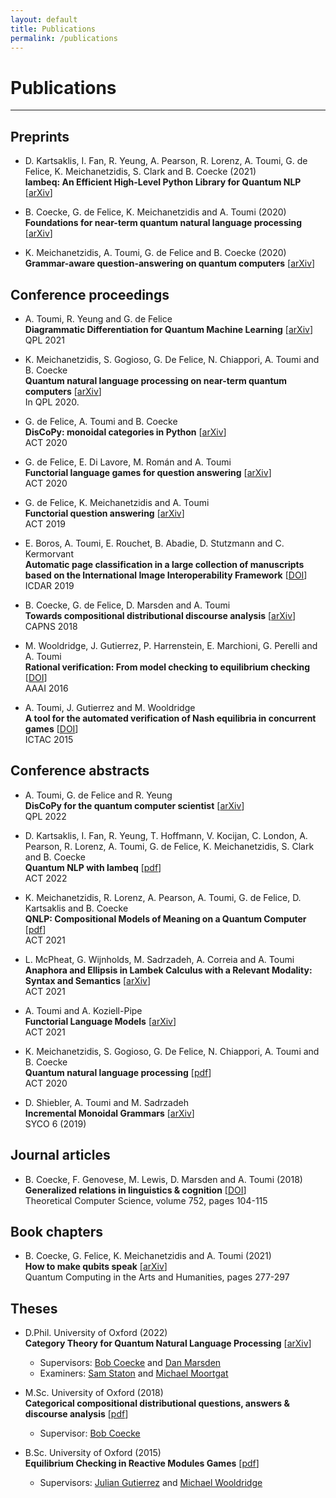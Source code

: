 ```yaml
---
layout: default
title: Publications
permalink: /publications
---
```


# Publications

---

## Preprints

* D. Kartsaklis, I. Fan, R. Yeung, A. Pearson, R. Lorenz, A. Toumi, G. de Felice, K. Meichanetzidis, S. Clark and B. Coecke (2021) <br>
  **lambeq: An Efficient High-Level Python Library for Quantum NLP**
  [[arXiv](https://arxiv.org/abs/2110.04236)]

* B. Coecke, G. de Felice, K. Meichanetzidis and A. Toumi (2020) <br>
  **Foundations for near-term quantum natural language processing**
  [[arXiv](https://arxiv.org/abs/2012.03755)]

* K. Meichanetzidis, A. Toumi, G. de Felice and B. Coecke (2020) <br>
  **Grammar-aware question-answering on quantum computers**
  [[arXiv](https://arxiv.org/abs/2012.03756)]

## Conference proceedings

* A. Toumi, R. Yeung and G. de Felice <br>
  **Diagrammatic Differentiation for Quantum Machine Learning**
  [[arXiv](https://arxiv.org/abs/2103.07960)] <br>
  QPL 2021

* K. Meichanetzidis, S. Gogioso, G. De Felice, N. Chiappori, A. Toumi and B. Coecke <br>
  **Quantum natural language processing on near-term quantum computers**
  [[arXiv](https://arxiv.org/abs/2005.04147)] <br>
  In QPL 2020.

* G. de Felice, A. Toumi and B. Coecke <br>
  **DisCoPy: monoidal categories in Python**
  [[arXiv](https://arxiv.org/abs/2005.02975)] <br>
  ACT 2020

* G. de Felice, E. Di Lavore, M. Román and A. Toumi <br>
  **Functorial language games for question answering**
  [[arXiv](https://arxiv.org/abs/2005.09439)] <br>
  ACT 2020

* G. de Felice, K. Meichanetzidis and A. Toumi <br>
  **Functorial question answering**
  [[arXiv](https://arxiv.org/abs/1905.07408)] <br>
  ACT 2019

* E. Boros, A. Toumi, E. Rouchet, B. Abadie, D. Stutzmann and C. Kermorvant <br>
  **Automatic page classification in a large collection of manuscripts based on the International Image Interoperability Framework**
  [[DOI](https://doi.org/10.1109/ICDAR.2019.00126)] <br>
  ICDAR 2019

* B. Coecke, G. de Felice, D. Marsden and A. Toumi <br>
  **Towards compositional distributional discourse analysis**
  [[arXiv](https://arxiv.org/abs/1811.03277)] <br>
  CAPNS 2018

* M. Wooldridge, J. Gutierrez, P. Harrenstein, E. Marchioni, G. Perelli and A. Toumi <br>
  **Rational verification: From model checking to equilibrium checking**
  [[DOI](https://doi.org/10.1016/j.artint.2017.04.003)] <br>
  AAAI 2016

* A. Toumi, J. Gutierrez and M. Wooldridge <br>
  **A tool for the automated verification of Nash equilibria in concurrent games**
  [[DOI](https://doi.org/10.1007/978-3-319-25150-9_34)] <br>
  ICTAC 2015

## Conference abstracts

* A. Toumi, G. de Felice and R. Yeung <br>
  **DisCoPy for the quantum computer scientist**
  [[arXiv](https://arxiv.org/abs/2205.05190)] <br>
  QPL 2022

* D. Kartsaklis, I. Fan, R. Yeung, T. Hoffmann, V. Kocijan, C. London, A. Pearson, R. Lorenz, A. Toumi, G. de Felice, K. Meichanetzidis, S. Clark and B. Coecke <br>
  **Quantum NLP with lambeq**
  [[pdf](https://msp.cis.strath.ac.uk/act2022/papers/ACT2022_paper_7003.pdf)] <br>
  ACT 2022

* K. Meichanetzidis, R. Lorenz, A. Pearson, A. Toumi, G. de Felice, D. Kartsaklis and B. Coecke <br>
  **QNLP: Compositional Models of Meaning on a Quantum Computer**
  [[pdf](https://www.cl.cam.ac.uk/events/act2021/papers/ACT_2021_paper_39.pdf)] <br>
  ACT 2021

* L. McPheat, G. Wijnholds, M. Sadrzadeh, A. Correia and A. Toumi <br>
  **Anaphora and Ellipsis in Lambek Calculus with a Relevant Modality: Syntax and Semantics**
  [[arXiv](https://arxiv.org/abs/2110.10641)] <br>
  ACT 2021

* A. Toumi and A. Koziell-Pipe <br>
  **Functorial Language Models**
  [[arXiv](https://arxiv.org/abs/2103.14411)] <br>
  ACT 2021

* K. Meichanetzidis, S. Gogioso, G. De Felice, N. Chiappori, A. Toumi and B. Coecke <br>
  **Quantum natural language processing**
  [[pdf](http://www.cs.ox.ac.uk/people/bob.coecke/QNLP-ACT.pdf)] <br>
  ACT 2020

* D. Shiebler, A. Toumi and M. Sadrzadeh <br>
  **Incremental Monoidal Grammars**
  [[arXiv](https://arxiv.org/abs/2001.02296)] <br>
  SYCO 6 (2019)

## Journal articles

* B. Coecke, F. Genovese, M. Lewis, D. Marsden and A. Toumi (2018) <br>
  **Generalized relations in linguistics & cognition**
  [[DOI](https://doi.org/10.1016/j.tcs.2018.03.008)] <br>
  Theoretical Computer Science, volume 752, pages 104-115

## Book chapters

* B. Coecke, G. Felice, K. Meichanetzidis and A. Toumi (2021) <br>
  **How to make qubits speak** [[arXiv](https://arxiv.org/abs/2107.06776)] <br>
  Quantum Computing in the Arts and Humanities, pages 277-297

## Theses

* D.Phil. University of Oxford (2022) <br>
  **Category Theory for Quantum Natural Language Processing**
  [[arXiv](https://arxiv.org/abs/2212.06615)]
  - Supervisors: [Bob Coecke](https://en.wikipedia.org/wiki/Bob_Coecke) and [Dan Marsden](https://stringdiagram.com/)
  - Examiners: [Sam Staton](https://www.cs.ox.ac.uk/people/samuel.staton/main.html) and [Michael Moortgat](https://www.uu.nl/medewerkers/MJMoortgat)

* M.Sc. University of Oxford (2018) <br>
  **Categorical compositional distributional questions, answers & discourse analysis**
  [[pdf](http://www.cs.ox.ac.uk/people/bob.coecke/AlexisMSc.pdf)]
  - Supervisor: [Bob Coecke](https://en.wikipedia.org/wiki/Bob_Coecke)

* B.Sc. University of Oxford (2015) <br>
  **Equilibrium Checking in Reactive Modules Games**
  [[pdf](https://github.com/toumix/eagle/blob/master/report.pdf)]
  - Supervisors: [Julian Gutierrez](https://research.monash.edu/en/persons/julian-gutierrez-santiago) and [Michael Wooldridge](https://www.cs.ox.ac.uk/people/michael.wooldridge/)

